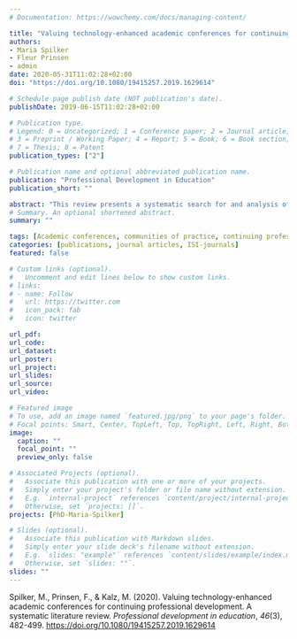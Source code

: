 ```yaml
---
# Documentation: https://wowchemy.com/docs/managing-content/

title: "Valuing technology-enhanced academic conferences for continuing professional development. A systematic literature review"
authors:
- Maria Spilker
- Fleur Prinsen
- admin
date: 2020-05-31T11:02:28+02:00
doi: "https://doi.org/10.1080/19415257.2019.1629614"

# Schedule page publish date (NOT publication's date).
publishDate: 2019-06-15T11:02:28+02:00

# Publication type.
# Legend: 0 = Uncategorized; 1 = Conference paper; 2 = Journal article;
# 3 = Preprint / Working Paper; 4 = Report; 5 = Book; 6 = Book section;
# 7 = Thesis; 8 = Patent
publication_types: ["2"]

# Publication name and optional abbreviated publication name.
publication: "Professional Development in Education"
publication_short: ""

abstract: "This review presents a systematic search for and analysis of the state of the art concerning research (1993–2018) on technology-enhanced conferences for academics’ professional development. Fifty-nine scientific publications were included in the review which analyses them through the lens of the value creation framework. Conference formats are undergoing innovations focussed on amplifying social learning, and the role of technologies to enrich this new landscape is being explored. Initial results indicated that while new practices are emerging, a coherent perspective on technology-enhanced continuing professional development to help understand and inform the transition towards learning conferences was lacking across the literature. For instance, traditional evaluations of conferences, such as satisfaction surveys applied by the end of the conference, are not yet taking into account the full range of possible values created through participation in conferences. In addition, results about the use of social media for community building and enduring professional development remain inconclusive, and a more guided approach towards the application of social media at academic conferences is needed. The Value Creation Framework seems to be an appropriate conceptual framework for understanding the impact of conference attendance for the development of (digital) professional competences of academics."
# Summary. An optional shortened abstract.
summary: ""

tags: [Academic conferences, communities of practice, continuing professional development, learning conferences, social media, value creation framework]
categories: [publications, journal articles, ISI-journals]
featured: false

# Custom links (optional).
#   Uncomment and edit lines below to show custom links.
# links:
# - name: Follow
#   url: https://twitter.com
#   icon_pack: fab
#   icon: twitter

url_pdf:
url_code:
url_dataset:
url_poster:
url_project:
url_slides:
url_source:
url_video:

# Featured image
# To use, add an image named `featured.jpg/png` to your page's folder. 
# Focal points: Smart, Center, TopLeft, Top, TopRight, Left, Right, BottomLeft, Bottom, BottomRight.
image:
  caption: ""
  focal_point: ""
  preview_only: false

# Associated Projects (optional).
#   Associate this publication with one or more of your projects.
#   Simply enter your project's folder or file name without extension.
#   E.g. `internal-project` references `content/project/internal-project/index.md`.
#   Otherwise, set `projects: []`.
projects: [PhD-Maria-Spilker]

# Slides (optional).
#   Associate this publication with Markdown slides.
#   Simply enter your slide deck's filename without extension.
#   E.g. `slides: "example"` references `content/slides/example/index.md`.
#   Otherwise, set `slides: ""`.
slides: ""
---
```


Spilker, M., Prinsen, F., & Kalz, M. (2020). Valuing technology-enhanced academic conferences for continuing professional development. A systematic literature review. *Professional development in education*, *46*(3), 482-499. https://doi.org/10.1080/19415257.2019.1629614